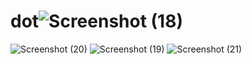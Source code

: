 # dot![Screenshot (18)](https://user-images.githubusercontent.com/100260281/194703533-12caa2d7-ef3c-4b3a-9b41-eed7ec7ee5ae.png)
![Screenshot (20)](https://user-images.githubusercontent.com/100260281/194703563-c210036d-53d0-426a-a39b-4c65ed86d631.png)
![Screenshot (19)](https://user-images.githubusercontent.com/100260281/194703565-e91a462b-8e50-4b83-8a0f-ec5d4587e60c.png)
![Screenshot (21)](https://user-images.githubusercontent.com/100260281/194703567-e8afd3b4-0313-4945-8070-48f3d558b1d3.png)
